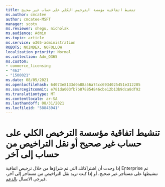 ```yaml
---
title: تنشيط اتفاقية مؤسسة الترخيص الكلي على حساب غير صحيح
ms.author: cmcatee
author: cmcatee-MSFT
manager: scotv
ms.reviewer: shegu, nicholak
ms.audience: Admin
ms.topic: article
ms.service: o365-administration
ROBOTS: NOINDEX, NOFOLLOW
localization_priority: Normal
ms.collection: Adm_O365
ms.custom:
- commerce_licensing
- "463"
- "1500021"
ms.date: 08/05/2021
ms.openlocfilehash: 64073e8133d0a88a56a74cc6934025451e312205
ms.sourcegitcommit: e781da003fb7b878854846cbe12b13b9dca8df92
ms.translationtype: MT
ms.contentlocale: ar-SA
ms.lasthandoff: 08/31/2021
ms.locfileid: "58843941"
---
```

# <a name="volume-licensing-enterprise-agreement-activated-on-the-wrong-account-or-transferring-licenses-from-one-account-to-another"></a>تنشيط اتفاقية مؤسسة الترخيص الكلي على حساب غير صحيح أو نقل التراخيص من حساب إلى آخر

إذا وجدت أن اشتراكاتك التي  تم شراؤها من خلال ترخيص اتفاقية Enterprise تم تنشيطها على مستأجر  غير صحيح، أو إذا كنت تريد نقل التراخيص من مستأجر إلى آخر، فيرجى الاتصال [بالدعم](https://go.microsoft.com/fwlink/p/?linkid=518322).